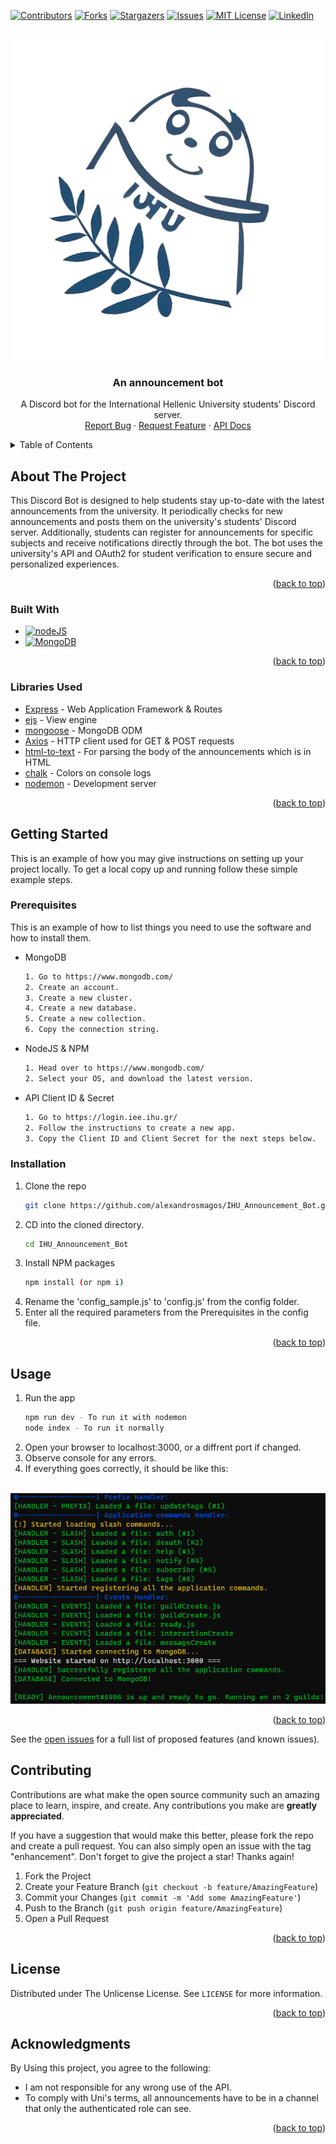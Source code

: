
<a name="readme-top"></a>


<!-- PROJECT SHIELDS -->
[![Contributors][contributors-shield]][contributors-url]
[![Forks][forks-shield]][forks-url]
[![Stargazers][stars-shield]][stars-url]
[![Issues][issues-shield]][issues-url]
[![MIT License][license-shield]][license-url]
[![LinkedIn][linkedin-shield]][linkedin-url]



<!-- PROJECT LOGO -->
<br />
<div align="center">
  <a href="https://github.com/alexandrosmagos/IHU_Announcement_Bot">
    <img src="imgs/logo.jpg" alt="Logo" width="512" height="512">
  </a>

<h3 align="center">An announcement bot</h3>

  <p align="center">
    A Discord bot for the International Hellenic University students' Discord server.
    <br />
    <a href="https://github.com/alexandrosmagos/IHU_Announcement_Bot/issues">Report Bug</a>
    ·
    <a href="https://github.com/alexandrosmagos/IHU_Announcement_Bot/issues">Request Feature</a>
    ·
    <a href="https://login.iee.ihu.gr/">API Docs</a>
  </p>
</div>



<!-- TABLE OF CONTENTS -->
<details>
  <summary>Table of Contents</summary>
  <ol>
    <li>
      <a href="#about-the-project">About The Project</a>
      <ul>
        <li><a href="#built-with">Built With</a></li>
        <li><a href="#libraries-used">Libraries Used</a></li>
      </ul>
    </li>
    <li>
      <a href="#getting-started">Getting Started</a>
      <ul>
        <li><a href="#prerequisites">Prerequisites</a></li>
        <li><a href="#installation">Installation</a></li>
      </ul>
    </li>
    <li><a href="#usage">Usage</a></li>
    <li><a href="#contributing">Contributing</a></li>
    <li><a href="#license">License</a></li>
    <li><a href="#acknowledgments">Acknowledgments</a></li>
  </ol>
</details>



<!-- ABOUT THE PROJECT -->
## About The Project

This Discord Bot is designed to help students stay up-to-date with the latest announcements from the university. 
It periodically checks for new announcements and posts them on the university's students' Discord server. 
Additionally, students can register for announcements for specific subjects and receive notifications directly through the bot. 
The bot uses the university's API and OAuth2 for student verification to ensure secure and personalized experiences.
<!-- Here's a blank template to get started: To avoid retyping too much info. Do a search and replace with your text editor for the following: `github_username`, `repo_name`, `twitter_handle`, `linkedin_username`, `email_client`, `email`, `project_title`, `project_description` -->

<p align="right">(<a href="#readme-top">back to top</a>)</p>



### Built With

* [![nodeJS][nodeJS.org]][nodeJS-download-url]
* [![MongoDB][mongodb.com]][mongoDB-url]

<p align="right">(<a href="#readme-top">back to top</a>)</p>


### Libraries Used
<!-- body-parser, discord.js, ejs, html-to-text, mongoose, nodemon -->
* [Express](https://www.npmjs.com/package/express) - Web Application Framework & Routes
* [ejs](https://www.npmjs.com/package/ejs) - View engine
* [mongoose](https://www.npmjs.com/package/mongoose) - MongoDB ODM
* [Axios](https://www.npmjs.com/package/axios) - HTTP client used for GET & POST requests
* [html-to-text](https://www.npmjs.com/package/html-to-text) - For parsing the body of the announcements which is in HTML
* [chalk](https://www.npmjs.com/package/chalk) - Colors on console logs
* [nodemon](https://www.npmjs.com/package/nodemon) - Development server


<p align="right">(<a href="#readme-top">back to top</a>)</p>



<!-- GETTING STARTED -->
## Getting Started

This is an example of how you may give instructions on setting up your project locally.
To get a local copy up and running follow these simple example steps.

### Prerequisites

This is an example of how to list things you need to use the software and how to install them.
* MongoDB
  ```sh
  1. Go to https://www.mongodb.com/
  2. Create an account.
  3. Create a new cluster.
  4. Create a new database.
  5. Create a new collection.
  6. Copy the connection string.
  ```


* NodeJS & NPM
  ```sh
  1. Head over to https://www.mongodb.com/
  2. Select your OS, and download the latest version.
  ```

* API Client ID & Secret
  ```sh
  1. Go to https://login.iee.ihu.gr/
  2. Follow the instructions to create a new app.
  3. Copy the Client ID and Client Secret for the next steps below.
  ```

### Installation

1. Clone the repo
   ```sh
   git clone https://github.com/alexandrosmagos/IHU_Announcement_Bot.git
   ```
2. CD into the cloned directory.
   ```sh
   cd IHU_Announcement_Bot
   ```
3. Install NPM packages
   ```sh
   npm install (or npm i)
   ```
4. Rename the 'config_sample.js' to 'config.js' from the config folder.
5. Enter all the required parameters from the Prerequisites in the config file.

<p align="right">(<a href="#readme-top">back to top</a>)</p>



<!-- USAGE EXAMPLES -->
## Usage
1. Run the app
   ```sh
   npm run dev - To run it with nodemon
   node index - To run it normally
   ```
2. Open your browser to localhost:3000, or a diffrent port if changed.
3. Observe console for any errors.
4. If everything goes correctly, it should be like this:
<br>
<img src="imgs/console.jpg" alt="Usage" >

<p align="right">(<a href="#readme-top">back to top</a>)</p>

See the [open issues](https://github.com/alexandrosmagos/IHU_Announcement_Bot/issues) for a full list of proposed features (and known issues).

<!-- CONTRIBUTING -->
## Contributing

Contributions are what make the open source community such an amazing place to learn, inspire, and create. Any contributions you make are **greatly appreciated**.

If you have a suggestion that would make this better, please fork the repo and create a pull request. You can also simply open an issue with the tag "enhancement".
Don't forget to give the project a star! Thanks again!

1. Fork the Project
2. Create your Feature Branch (`git checkout -b feature/AmazingFeature`)
3. Commit your Changes (`git commit -m 'Add some AmazingFeature'`)
4. Push to the Branch (`git push origin feature/AmazingFeature`)
5. Open a Pull Request

<p align="right">(<a href="#readme-top">back to top</a>)</p>



<!-- LICENSE -->
## License

Distributed under The Unlicense License. See `LICENSE` for more information.

<p align="right">(<a href="#readme-top">back to top</a>)</p>


<!-- ACKNOWLEDGMENTS -->
## Acknowledgments
By Using this project, you agree to the following:
* I am not responsible for any wrong use of the API.
* To comply with Uni's terms, all announcements have to be in a channel that only the authenticated role can see.

<p align="right">(<a href="#readme-top">back to top</a>)</p>



<!-- MARKDOWN LINKS & IMAGES -->
<!-- https://www.markdownguide.org/basic-syntax/#reference-style-links -->
[contributors-shield]: https://img.shields.io/github/contributors/alexandrosmagos/IHU_Announcement_Bot.svg?style=for-the-badge
[contributors-url]: https://github.com/alexandrosmagos/IHU_Announcement_Bot/graphs/contributors
[forks-shield]: https://img.shields.io/github/forks/alexandrosmagos/IHU_Announcement_Bot.svg?style=for-the-badge
[forks-url]: https://github.com/alexandrosmagos/IHU_Announcement_Bot/network/members
[stars-shield]: https://img.shields.io/github/stars/alexandrosmagos/IHU_Announcement_Bot.svg?style=for-the-badge
[stars-url]: https://github.com/alexandrosmagos/IHU_Announcement_Bot/stargazers
[issues-shield]: https://img.shields.io/github/issues/alexandrosmagos/IHU_Announcement_Bot.svg?style=for-the-badge
[issues-url]: https://github.com/alexandrosmagos/IHU_Announcement_Bot/issues
[license-shield]: https://img.shields.io/github/license/alexandrosmagos/IHU_Announcement_Bot.svg?style=for-the-badge
[license-url]: https://github.com/alexandrosmagos/IHU_Announcement_Bot/blob/master/LICENSE.txt
[linkedin-shield]: https://img.shields.io/badge/-LinkedIn-black.svg?style=for-the-badge&logo=linkedin&colorB=555
[linkedin-url]: https://www.linkedin.com/in/alexandrosmagos/
[product-screenshot]: images/screenshot.png
[mongodb.com]: https://img.shields.io/badge/mongodb-%234ea94b.svg?style=for-the-badge&logo=mongodb&logoColor=white
[nodeJS.org]: https://img.shields.io/badge/node.js-6DA55F?style=for-the-badge&logo=node.js&logoColor=white
[nodeJS-url]: https://nodejs.org/
[nodeJS-download-url]: https://nodejs.org/en/download/
[mongoDB-url]: https://www.mongodb.com/